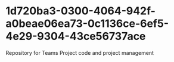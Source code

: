 # 1d720ba3-0300-4064-942f-a0beae06ea73-0c1136ce-6ef5-4e29-9304-43ce56737ace
Repository for Teams Project code and project management
